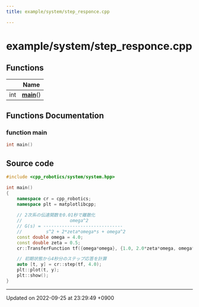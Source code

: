 ```yaml
---
title: example/system/step_responce.cpp

---
```


# example/system/step_responce.cpp



## Functions

|                | Name           |
| -------------- | -------------- |
| int | **[main](/cpp_robotics/doxybook/Files/step__responce_8cpp/#function-main)**() |


## Functions Documentation

### function main

```cpp
int main()
```




## Source code

```cpp
#include <cpp_robotics/system/system.hpp>

int main()
{
    namespace cr = cpp_robotics;
    namespace plt = matplotlibcpp;
    
    // 2次系の伝達関数を0.01秒で離散化
    //                  omega^2
    // G(s) = ------------------------------
    //         s^2 + 2*zeta*omega*s + omega^2
    const double omega = 4.0;
    const double zeta = 0.5;
    cr::TransferFunction tf({omega*omega}, {1.0, 2.0*zeta*omega, omega*omega}, 0.01);

    // 初期状態から4秒分のステップ応答を計算
    auto [t, y] = cr::step(tf, 4.0);
    plt::plot(t, y);
    plt::show();
}
```


-------------------------------

Updated on 2022-09-25 at 23:29:49 +0900
